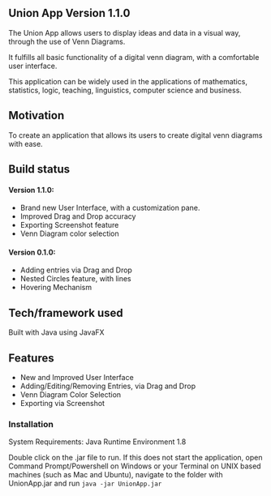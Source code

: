 ## Union App Version 1.1.0
The Union App allows users to display ideas and data in a visual way, through the use of Venn Diagrams. 

It fulfills all basic functionality of a digital venn diagram, with a comfortable user interface. 

This application can be widely used in the applications of mathematics, statistics, logic, teaching, linguistics, computer science and business.
 
## Motivation
To create an application that allows its users to create digital venn diagrams with ease. 

## Build status
#### Version 1.1.0: 
- Brand new User Interface, with a customization pane.
- Improved Drag and Drop accuracy
- Exporting Screenshot feature
- Venn Diagram color selection

#### Version 0.1.0:
- Adding entries via Drag and Drop
- Nested Circles feature, with lines
- Hovering Mechanism
 
## Tech/framework used
Built with Java using JavaFX

## Features
- New and Improved User Interface
- Adding/Editing/Removing Entries, via Drag and Drop
- Venn Diagram Color Selection
- Exporting via Screenshot

### Installation
System Requirements: Java Runtime Environment 1.8 

Double click on the .jar file to run. If this does not start the application, open Command Prompt/Powershell on Windows or your Terminal on UNIX based machines (such as Mac and Ubuntu), navigate to the folder with UnionApp.jar and run 
```java -jar UnionApp.jar```
